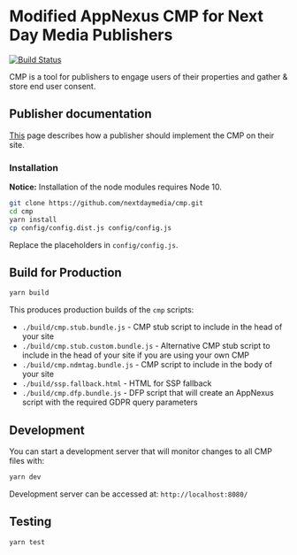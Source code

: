 # Modified AppNexus CMP for Next Day Media Publishers

[![Build Status](https://travis-ci.org/nextdaymedia/cmp.svg?branch=master)](https://travis-ci.org/nextdaymedia/cmp)

CMP is a tool for publishers to engage users of their properties and gather & store end user consent.

## Publisher documentation
[This](docs/README.md) page describes how a publisher should implement the CMP on their site.

### Installation

**Notice:** Installation of the node modules requires Node 10.

```sh
git clone https://github.com/nextdaymedia/cmp.git
cd cmp
yarn install
cp config/config.dist.js config/config.js
```

Replace the placeholders in `config/config.js`.

## Build for Production

```sh
yarn build
```

This produces production builds of the `cmp` scripts:
+ `./build/cmp.stub.bundle.js` - CMP stub script to include in the head of your site
+ `./build/cmp.stub.custom.bundle.js` - Alternative CMP stub script to include in the head of your site if you are using your own CMP
+ `./build/cmp.ndmtag.bundle.js` - CMP script to include in the body of your site
+ `./build/ssp.fallback.html` - HTML for SSP fallback
+ `./build/cmp.dfp.bundle.js` - DFP script that will create an AppNexus script with the required GDPR query parameters

## Development
You can start a development server that will monitor changes to all CMP files with:
```sh
yarn dev
```

Development server can be accessed at:
`http://localhost:8080/`

## Testing

```sh
yarn test
```
